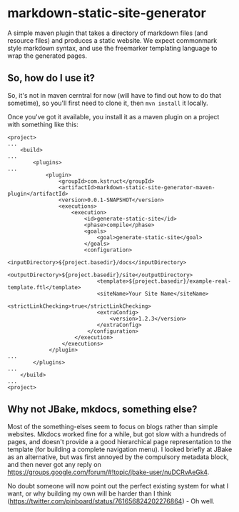 # markdown-static-site-generator

A simple maven plugin that takes a directory of markdown files (and resource files) and produces a static website. We expect commonmark style markdown syntax, and use the freemarker templating language to wrap the generated pages.

## So, how do I use it?

So, it's not in maven cerntral for now (will have to find out how to do that sometime), so you'll first need to clone it, then `mvn install` it locally.

Once you've got it available, you install it as a maven plugin on a project with something like this:

```
<project>
...
    <build>
...
        <plugins>
...
            <plugin>
                <groupId>com.kstruct</groupId>
                <artifactId>markdown-static-site-generator-maven-plugin</artifactId>
                <version>0.0.1-SNAPSHOT</version>
                <executions>
                    <execution>
                        <id>generate-static-site</id>
                        <phase>compile</phase>
                        <goals>
                            <goal>generate-static-site</goal>
                        </goals>
                        <configuration>
                            <inputDirectory>${project.basedir}/docs</inputDirectory>
                            <outputDirectory>${project.basedir}/site</outputDirectory>
                            <template>${project.basedir}/example-real-template.ftl</template>
                            <siteName>Your Site Name</siteName>
                            <strictLinkChecking>true</strictLinkChecking>
                            <extraConfig>
                                <version>1.2.3</version>
                            </extraConfig>
                         </configuration>
                     </execution>
                 </executions>
             </plugin>
...
        </plugins>
...
    </build>
...
<project>
```

## Why not JBake, mkdocs, something else?

Most of the something-elses seem to focus on blogs rather than simple websites. Mkdocs worked fine for a while, but got slow with a hundreds of pages, and doesn't provide a a good hierarchical page representation to the template (for building a complete navigation menu). I looked briefly at JBake as an alternative, but was first annoyed by the compulsory metadata block, and then never got any reply on https://groups.google.com/forum/#!topic/jbake-user/nuDCRvAeGk4.

No doubt someone will now point out the perfect existing system for what I want, or why building my own will be harder than I think (https://twitter.com/pinboard/status/761656824202276864) - Oh well.

